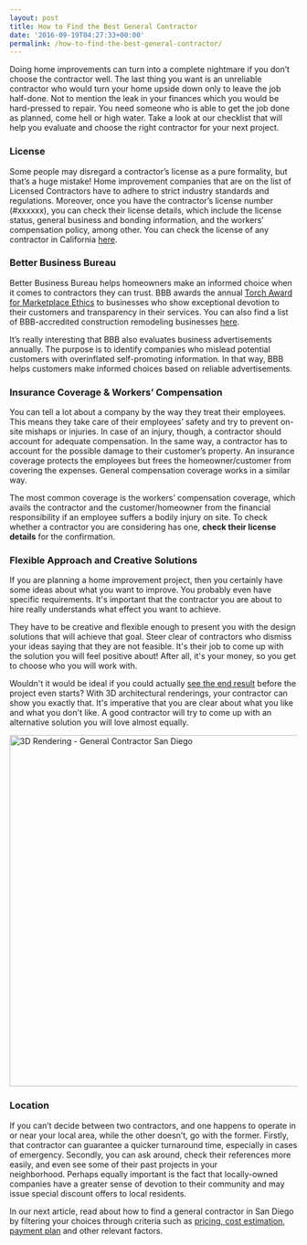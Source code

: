 ```yaml
---
layout: post
title: How to Find the Best General Contractor
date: '2016-09-19T04:27:33+00:00'
permalink: /how-to-find-the-best-general-contractor/
---
```

Doing home improvements can turn into a complete nightmare if you don’t choose the contractor well. The last thing you want is an unreliable contractor who would turn your home upside down only to leave the job half-done. Not to mention the leak in your finances which you would be hard-pressed to repair. You need someone who is able to get the job done as planned, come hell or high water. Take a look at our checklist that will help you evaluate and choose the right contractor for your next project.
<h3>License</h3>
Some people may disregard a contractor’s license as a pure formality, but that’s a huge mistake! Home improvement companies that are on the list of Licensed Contractors have to adhere to strict industry standards and regulations. Moreover, once you have the contractor’s license number (#xxxxxx), you can check their license details, which include the license status, general business and bonding information, and the workers’ compensation policy, among other. You can check the license of any contractor in California <a href="https://www2.cslb.ca.gov/OnlineServices/CheckLicenseII/CheckLicense.aspx">here</a>.
<h3>Better Business Bureau</h3>
Better Business Bureau helps homeowners make an informed choice when it comes to contractors they can trust. BBB awards the annual <a href="http://murraylampert.com/another-better-business-bureau-torch-award/">Torch Award for Marketplace Ethics</a> to businesses who show exceptional devotion to their customers and transparency in their services. You can also find a list of BBB-accredited construction remodeling businesses <a href="http://www.bbb.org/sdoc/accredited-business-directory/construction-remodeling-services/">here</a>.

It’s really interesting that BBB also evaluates business advertisements annually. The purpose is to identify companies who mislead potential customers with overinflated self-promoting information. In that way, BBB helps customers make informed choices based on reliable advertisements.
<h3>Insurance Coverage &amp; Workers’ Compensation</h3>
You can tell a lot about a company by the way they treat their employees. This means they take care of their employees’ safety and try to prevent on-site mishaps or injuries. In case of an injury, though, a contractor should account for adequate compensation. In the same way, a contractor has to account for the possible damage to their customer’s property. An insurance coverage protects the employees but frees the homeowner/customer from covering the expenses. General compensation coverage works in a similar way.

The most common coverage is the workers’ compensation coverage, which avails the contractor and the customer/homeowner from the financial responsibility if an employee suffers a bodily injury on site. To check whether a contractor you are considering has one, <strong>check their license details</strong> for the confirmation.
<h3>Flexible Approach and Creative Solutions</h3>
If you are planning a home improvement project, then you certainly have some ideas about what you want to improve. You probably even have specific requirements. It's important that the contractor you are about to hire really understands what effect you want to achieve.

They have to be creative and flexible enough to present you with the design solutions that will achieve that goal. Steer clear of contractors who dismiss your ideas saying that they are not feasible. It's their job to come up with the solution you will feel positive about! After all, it's your money, so you get to choose who you will work with.

Wouldn't it would be ideal if you could actually <a href="http://murraylampert.com/3d-architectural-rendering-services/">see the end result</a> before the project even starts? With 3D architectural renderings, your contractor can show you exactly that. It's imperative that you are clear about what you like and what you don't like. A good contractor will try to come up with an alternative solution you will love almost equally.

<img class="aligncenter size-large wp-image-3164" src="http://murraylampert.com/wp-content/uploads/3D-Rendering-General-Contractor-San-Diego-1024x670.jpg" alt="3D Rendering - General Contractor San Diego" width="940" height="615" />
<h3>Location</h3>
If you can’t decide between two contractors, and one happens to operate in or near your local area, while the other doesn’t, go with the former. Firstly, that contractor can guarantee a quicker turnaround time, especially in cases of emergency. Secondly, you can ask around, check their references more easily, and even see some of their past projects in your neighborhood. Perhaps equally important is the fact that locally-owned companies have a greater sense of devotion to their community and may issue special discount offers to local residents.

In our next article, read about how to find a general contractor in San Diego by filtering your choices through criteria such as <a href="http://murraylampert.com/final-check-before-hiring-remodeling-company-san-diego">pricing, cost estimation, payment plan</a> and other relevant factors.

&nbsp;
